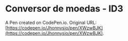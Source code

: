 # Conversor de moedas - ID3

A Pen created on CodePen.io. Original URL: [https://codepen.io/Jhonnysio/pen/XWzwBJK](https://codepen.io/Jhonnysio/pen/XWzwBJK).


